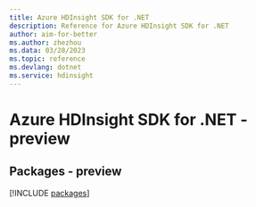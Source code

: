 ```yaml
---
title: Azure HDInsight SDK for .NET
description: Reference for Azure HDInsight SDK for .NET
author: aim-for-better
ms.author: zhezhou
ms.data: 03/28/2023
ms.topic: reference
ms.devlang: dotnet
ms.service: hdinsight
---
```

# Azure HDInsight SDK for .NET - preview
## Packages - preview
[!INCLUDE [packages](hdinsight-index.md)]